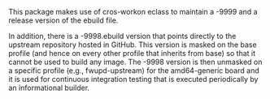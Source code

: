 This package makes use of cros-workon eclass to maintain a -9999 and a release
version of the ebuild file.

In addition, there is a -9998.ebuild version that points directly to the
upstream repository hosted in GitHub. This version is masked on the base
profile (and hence on every other profile that inherits from base) so that it
cannot be used to build any image. The -9998 version is then unmasked on a
specific profile (e.g., fwupd-upstream) for the amd64-generic board and it is
used for continuous integration testing that is executed periodically by an
informational builder.

